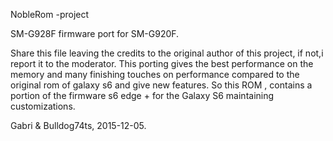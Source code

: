 NobleRom -project

SM-G928F firmware port for SM-G920F.

Share this file leaving the credits to the original author of this project, if not,i report it to the moderator.
This porting gives the best performance on the memory and many finishing touches on performance compared to the original rom of galaxy s6 and give new features.
So this ROM , contains a portion of the firmware s6 edge + for the Galaxy S6 maintaining customizations.

Gabri & Bulldog74ts, 2015-12-05.
